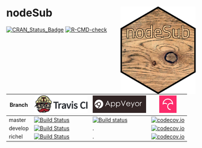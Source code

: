 # nodeSub <img src="pics/nodesub_sticker.png" align="right" width="200" />

[![CRAN_Status_Badge](http://www.r-pkg.org/badges/version/GenomeAdmixR)](https://cran.r-project.org/package=nodeSub)
[![R-CMD-check](https://github.com/thijsjanzen/nodeSub/workflows/R-CMD-check/badge.svg)](https://github.com/thijsjanzen/nodeSub/actions)

Branch |[![Travis CI logo](pics/TravisCI.png)](https://travis-ci.org)                                                             |[![AppVeyor logo](pics/AppVeyor.png)](https://www.appveyor.com)                                                                              |[![Codecov logo](pics/Codecov.png)](https://www.codecov.io)
-------|--------------------------------------------------------------------------------------------------------------------------|---------------------------------------------------------------------------------------------------------------------------------------------|-----------------------------------------------------------------------------------------------------------------------------------
master |[![Build Status](https://travis-ci.org/thijsjanzen/nodeSub.svg?branch=master)](https://travis-ci.org/thijsjanzen/nodeSub) |[![Build status](https://ci.appveyor.com/api/projects/status/uhmo7nou1bltuamd?svg=true)](https://ci.appveyor.com/project/thijsjanzen/nodesub)|[![codecov.io](https://codecov.io/gh/thijsjanzen/nodeSub/branch/master/graph/badge.svg)](https://codecov.io/gh/thijsjanzen/nodeSub)
develop|[![Build Status](https://travis-ci.org/thijsjanzen/nodeSub.svg?branch=develop)](https://travis-ci.org/thijsjanzen/nodeSub)|.                                                                                                                                            |[![codecov.io](https://codecov.io/gh/thijsjanzen/nodeSub/branch/develop/graph/badge.svg)](https://codecov.io/gh/thijsjanzen/nodeSub)
richel |[![Build Status](https://travis-ci.org/thijsjanzen/nodeSub.svg?branch=richel)](https://travis-ci.org/thijsjanzen/nodeSub) |.                                                                                                                                            |[![codecov.io](https://codecov.io/gh/thijsjanzen/nodeSub/branch/richel/graph/badge.svg)](https://codecov.io/gh/thijsjanzen/nodeSub)
